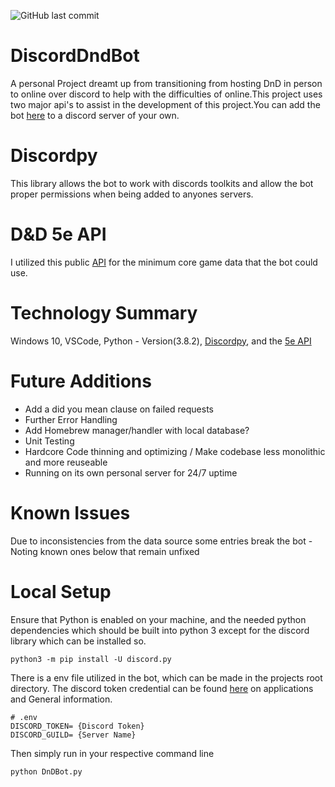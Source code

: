 ![GitHub last commit](https://img.shields.io/github/last-commit/MattMacMaster/DiscordDndBot)

# DiscordDndBot
A personal Project dreamt up from transitioning from hosting DnD in person to online
over discord to help with the difficulties of online.This project uses two major api's to assist in the development of this project.You can add the bot [here](https://discord.com/api/oauth2/authorize?client_id=769265469306830898&permissions=0&scope=bot) to a discord server of your own.

# Discordpy
This library allows the bot to work with discords toolkits and allow the bot proper permissions when being added to anyones servers.

# D&D 5e API
I utilized this public [API](http://www.dnd5eapi.co/) for the minimum core game data that the bot could use.

# Technology Summary
Windows 10, VSCode, Python - Version(3.8.2), [Discordpy](https://discordpy.readthedocs.io/en/latest/api.html), and the [5e API](http://www.dnd5eapi.co/)

# Future Additions
- Add a did you mean clause on failed requests
- Further Error Handling
- Add Homebrew manager/handler with local database?
- Unit Testing
- Hardcore Code thinning and optimizing / Make codebase less monolithic and more reuseable
- Running on its own  personal server for 24/7 uptime


# Known Issues
Due to inconsistencies from the data source some entries break the bot - Noting known ones below that remain unfixed


# Local Setup
Ensure that Python is enabled on your machine, and the needed python dependencies which should be built into python 3
except for the discord library which can be installed so.
```
python3 -m pip install -U discord.py
```


There is a env file utilized in the bot, which can be made in the projects root directory.
The discord token credential can be found [here](https://discord.com/developers/docs/intro) on applications and General information.

```
# .env
DISCORD_TOKEN= {Discord Token}
DISCORD_GUILD= {Server Name}
```
Then simply run in your respective command line
```
python DnDBot.py
```
